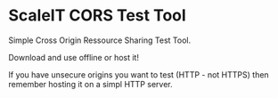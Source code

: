 # ScaleIT CORS Test Tool

Simple Cross Origin Ressource Sharing Test Tool.

Download and use offline or host it!

If you have unsecure origins you want to test (HTTP - not HTTPS) then remember hosting it on a simpl HTTP server.
